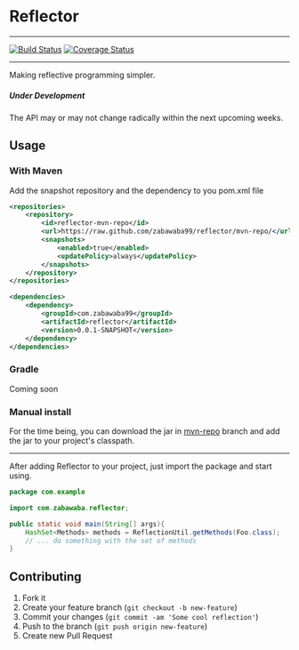 # Reflector
---
[![Build Status](https://travis-ci.org/zabawaba99/reflector.svg?branch=master)](https://travis-ci.org/zabawaba99/reflector)
[![Coverage Status](https://coveralls.io/repos/zabawaba99/reflector/badge.svg?branch=master)](https://coveralls.io/r/zabawaba99/reflector?branch=master)

---

Making reflective programming simpler.

##### Under Development
The API may or may not change radically within the next upcoming weeks. 

## Usage

### With Maven

Add the snapshot repository and the dependency to you pom.xml file

```xml
<repositories>
	<repository>
		<id>reflector-mvn-repo</id>
		<url>https://raw.github.com/zabawaba99/reflector/mvn-repo/</url>
		<snapshots>
			<enabled>true</enabled>
			<updatePolicy>always</updatePolicy>
		</snapshots>
	</repository>
</repositories>

<dependencies>
	<dependency>
		<groupId>com.zabawaba99</groupId>
		<artifactId>reflector</artifactId>
		<version>0.0.1-SNAPSHOT</version>
	</dependency>
</dependencies>
```

### Gradle

Coming soon

### Manual install

For the time being, you can download the jar in [mvn-repo](https://github.com/zabawaba99/reflector/tree/mvn-repo/com/zabawaba99/reflector) 
branch and add the jar to your project's classpath.

---

After adding Reflector to your project, just import the package
and start using.

```java
package com.example

import com.zabawaba.reflector;

public static void main(String[] args){
	HashSet<Methods> methods = ReflectionUtil.getMethods(Foo.class);
	// ... do something with the set of methods 
}
```

## Contributing

1. Fork it
2. Create your feature branch (`git checkout -b new-feature`)
3. Commit your changes (`git commit -am 'Some cool reflection'`)
4. Push to the branch (`git push origin new-feature`)
5. Create new Pull Request
